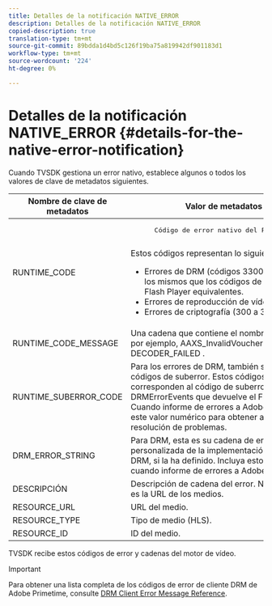 ```yaml
---
title: Detalles de la notificación NATIVE_ERROR
description: Detalles de la notificación NATIVE_ERROR
copied-description: true
translation-type: tm+mt
source-git-commit: 89bdda1d4bd5c126f19ba75a819942df901183d1
workflow-type: tm+mt
source-wordcount: '224'
ht-degree: 0%

---
```



# Detalles de la notificación NATIVE_ERROR {#details-for-the-native-error-notification}

Cuando TVSDK gestiona un error nativo, establece algunos o todos los valores de clave de metadatos siguientes.

<table id="table_86A21619515B435DBB65DC4DFBB64B29"> 
 <thead> 
  <tr> 
   <th colname="col1" class="entry"> Nombre de clave de metadatos </th> 
   <th colname="col2" class="entry"> Valor de metadatos </th> 
  </tr> 
 </thead>
 <tbody> 
  <tr> 
   <td colname="col1"> <span class="codeph"> RUNTIME_CODE  </span> </td> 
   <td colname="col2"> 
    <pre>
      Código de error nativo del Flash Player. 
    </pre> Estos códigos representan lo siguiente: 
    <ul id="ul_330C626DE27B45A09E8851CC24768A07"> 
     <li id="li_0845A9BBB55545BDB49BD4F4802C0E54">Errores de DRM (códigos 3300 a 3367). Son los mismos que los códigos de error de Flash Player equivalentes. </li> 
     <li id="li_98A571480C154CF0AE1DC101FF0834C4">Errores de reproducción de vídeo (-1 a 89). </li> 
     <li id="li_D7C19955DEF94DA88B822C8C57D6D2F4">Errores de criptografía (300 a 307). </li> 
    </ul> </td> 
  </tr> 
  <tr> 
   <td colname="col1"> <span class="codeph"> RUNTIME_CODE_MESSAGE  </span> </td> 
   <td colname="col2"> Una cadena que contiene el nombre del error; por ejemplo, <span class="codeph"> AAXS_InvalidVoucher </span> o <span class="codeph"> DECODER_FAILED </span>. </td> 
  </tr> 
  <tr> 
   <td colname="col1"> <span class="codeph"> RUNTIME_SUBERROR_CODE  </span> </td> 
   <td colname="col2"> Para los errores de DRM, también se devuelven códigos de suberror. Estos códigos corresponden al código de suberror <span class="codeph"> DRMErrorEvents </span> que devuelve el Flash Player. Cuando informe de errores a Adobe, incluya este valor numérico para obtener ayuda sobre la resolución de problemas. </td> 
  </tr> 
  <tr> 
   <td colname="col1"> <span class="codeph"> DRM_ERROR_STRING  </span> </td> 
   <td colname="col2"> Para DRM, esta es su cadena de error personalizada de la implementación del servidor DRM, si la ha definido. Incluya esto también cuando informe de errores a Adobes. </td> 
  </tr> 
  <tr> 
   <td colname="col1"> <span class="codeph"> DESCRIPCIÓN  </span> </td> 
   <td colname="col2"> Descripción de cadena del error. Normalmente es la URL de los medios. </td> 
  </tr> 
  <tr> 
   <td colname="col1"> <span class="codeph"> RESOURCE_URL  </span> </td> 
   <td colname="col2"> URL del medio. </td> 
  </tr> 
  <tr> 
   <td colname="col1"> <span class="codeph"> RESOURCE_TYPE  </span> </td> 
   <td colname="col2"> Tipo de medio (HLS). </td> 
  </tr> 
  <tr> 
   <td colname="col1"> <span class="codeph"> RESOURCE_ID  </span> </td> 
   <td colname="col2"> ID del medio. </td> 
  </tr> 
 </tbody> 
</table>

TVSDK recibe estos códigos de error y cadenas del motor de vídeo.

>[!IMPORTANT]
>
>Para obtener una lista completa de los códigos de error de cliente DRM de Adobe Primetime, consulte [DRM Client Error Message Reference](https://helpx.adobe.com/content/dam/help/en/primetime/drm/drm_client_error_message_reference.pdf).